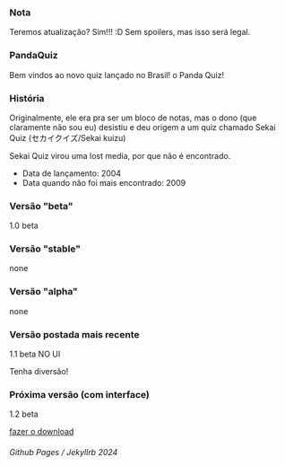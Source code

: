 ### Nota

Teremos atualização? Sim!!! :D
Sem spoilers, mas isso será legal.

### PandaQuiz
 
Bem vindos ao novo quiz lançado no Brasil! o Panda Quiz!

### História

Originalmente, ele era pra ser um bloco de notas, mas o dono (que claramente não sou eu) desistiu e deu origem a um quiz chamado Sekai Quiz (セカイクイズ/Sekai kuizu)
 
 Sekai Quiz virou uma lost media, por que não é encontrado.
- Data de lançamento: 2004
- Data quando não foi mais encontrado: 2009

### Versão "beta"
1.0 beta
### Versão "stable"
none
### Versão "alpha"
none
### Versão postada mais recente
1.1 beta NO UI

Tenha diversão!

### Próxima versão (com interface)
1.2 beta

<a href="https://github.com/Pandinhaa11/QuizdoPanda/releases/tag/1a">fazer o download</a>

<h6> Github Pages / Jekyllrb 2024
